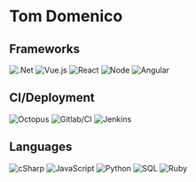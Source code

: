 # Tom Domenico

<h2>Frameworks</h2>

![.Net](https://i.imgur.com/K0HdMF2.png)
![Vue.js](https://i.imgur.com/XK4Xihe.png)
![React](https://www.vectorlogo.zone/logos/reactjs/reactjs-ar21.svg)
![Node](https://www.vectorlogo.zone/logos/nodejs/nodejs-ar21.svg)
![Angular](https://www.vectorlogo.zone/logos/angular/angular-ar21.svg)


<h2>CI/Deployment</h2>

![Octopus](https://i.imgur.com/1woytuM.png)
![Gitlab/CI](https://www.vectorlogo.zone/logos/gitlab/gitlab-ar21.svg)
![Jenkins](https://www.vectorlogo.zone/logos/jenkins/jenkins-ar21.svg)

<h2>Languages</h2>

![cSharp](https://i.imgur.com/W3lQarK.png)
![JavaScript](https://www.vectorlogo.zone/logos/javascript/javascript-horizontal.svg)
![Python](https://www.vectorlogo.zone/logos/python/python-horizontal.svg)
![SQL](https://i.imgur.com/7Q9t5lQ.png)
![Ruby](https://www.vectorlogo.zone/logos/ruby-lang/ruby-lang-horizontal.svg)

